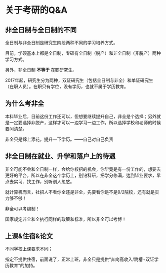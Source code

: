 # 关于考研的Q&A

## 非全日制与全日制的不同
全日制与非全日制是研究生阶段两种不同的学习培养方式。

目前，学硕基本上都是全日制，专硕有全日制（脱产）和非全日制（非脱产）两种学习方式。

另外，非全日制 **不等于** 在职研究生。

2017年起，研究生分为两种，双证研究生（包括全日制与非全）和单证研究生（在职人员）。在职只有学位，没有学历，也就不属于学历教育。

## 为什么考非全
本科毕业后，目前这份工作还可以，但想要继续提升自己，非全是个选择；另外就是一定要选择非脱产，这样才可以一边学习一边工作，所以选择学校和老师的时候要问清楚。

非全只是锦上添花，提升一下学历。——自己对自己负责

## 非全日制在就业、升学和落户上的待遇
非全可能不会和全日制一样，会给你校招的机会，你毕竟是有一份工作的，想要去更好的平台，所以在非全这个学历上，别钻科研，把学分修满，达到毕业要求，早点去实习、找工作，别听别人忽悠。

就计算机而言，社招人不看你全还是非全，先要看你是不是9/2院校，还有就是实力够不够！

非全可以考编制！

国家规定非全和全执行同样的政策和标准，所以非全可以考博！

## 上课&住宿&论文
不同学校上课要求不同；

指定不提供住宿，前面说了，正常上班，非全只是提供“奔向高收入/跳槽+双证学历教育”的加持。	

